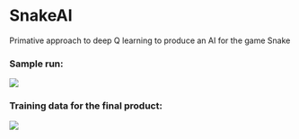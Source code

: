 # SnakeAI

Primative approach to deep Q learning to produce an AI for the game Snake

### Sample run:

![](https://github.com/GeyaWang/SnakeAI/assets/111749246/2fcfb87c-5011-4b1d-ba4c-e242091704d0)

### Training data for the final product:

![](https://github.com/GeyaWang/SnakeAI/assets/111749246/94943ce1-3b4c-42d7-93d1-d52990ce5cef)
